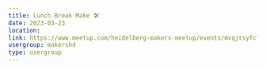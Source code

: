 ```yaml
---
title: Lunch Break Make 🛠️
date: 2023-03-23
location: 
link: https://www.meetup.com/heidelberg-makers-meetup/events/mvqjtsyfcfbfc/
usergroup: makershd
type: usergroup
---
```

